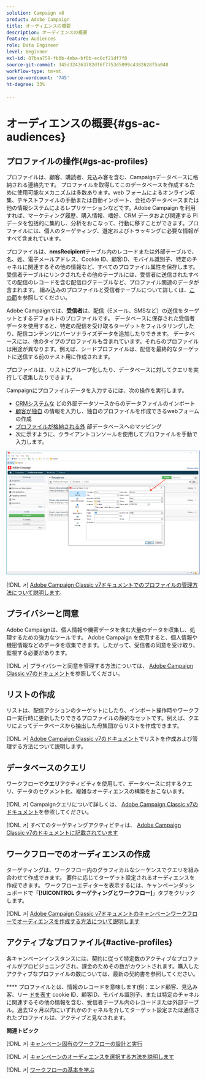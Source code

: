 ```yaml
---
solution: Campaign v8
product: Adobe Campaign
title: オーディエンスの概要
description: オーディエンスの概要
feature: Audiences
role: Data Engineer
level: Beginner
exl-id: 07baa759-fb0b-4eba-bf8b-ec6cf21df7f8
source-git-commit: 345d324363782df6f7753d5099c4382628f5a048
workflow-type: tm+mt
source-wordcount: '745'
ht-degree: 33%

---
```


# オーディエンスの概要{#gs-ac-audiences}

## プロファイルの操作{#gs-ac-profiles}

プロファイルは、顧客、購読者、見込み客を含む、Campaignデータベースに格納される連絡先です。 プロファイルを取得してこのデータベースを作成するために使用可能なメカニズムは多数あります。web フォームによるオンライン収集、テキストファイルの手動または自動インポート、会社のデータベースまたは他の情報システムによるレプリケーションなどです。Adobe Campaign を利用すれば、マーケティング履歴、購入情報、嗜好、CRM データおよび関連する PI データを包括的に集約し、分析をおこなって、行動に移すことができます。プロファイルには、個人のターゲティング、選定およびトラッキングに必要な情報がすべて含まれています。

プロファイルは、**nmsRecipient**&#x200B;テーブル内のレコードまたは外部テーブルで、名、姓、電子メールアドレス、Cookie ID、顧客ID、モバイル識別子、特定のチャネルに関連するその他の情報など、すべてのプロファイル属性を保存します。 受信者テーブルにリンクされたその他のテーブルには、受信者に送信されたすべての配信のレコードを含む配信ログテーブルなど、プロファイル関連のデータが含まれます。 組み込みのプロファイルと受信者テーブルについて詳しくは、[この節](../dev/datamodel.md#ootb-profiles)を参照してください。

Adobe Campaignでは、**受信者**&#x200B;は、配信（Eメール、SMSなど）の送信をターゲットとするデフォルトのプロファイルです。 データベースに保存された受信者データを使用すると、特定の配信を受け取るターゲットをフィルタリングしたり、配信コンテンツにパーソナライズデータを追加したりできます。 データベースには、他のタイプのプロファイルも含まれています。それらのプロファイルは用途が異なります。例えば、シードプロファイルは、配信を最終的なターゲットに送信する前のテスト用に作成されます。

プロファイルは、リストにグループ化したり、データベースに対してクエリを実行して収集したりできます。


Campaignにプロファイルデータを入力するには、次の操作を実行します。

* [CRMシステムな](import.md) どの外部データソースからのデータファイルのインポート
* [顧客が独自](../dev/webapps.md) の情報を入力し、独自のプロファイルを作成できるwebフォームの作成
* [プロファイルが格納される外](../connect/fda.md) 部データベースへのマッピング
* 次に示すように、クライアントコンソールを使用してプロファイルを手動で入力します。

![](assets/create-profile.png)


[!DNL :arrow_upper_right:]  [Adobe Campaign Classic v7ドキュメントでのプロファイルの管理方法について説明します](https://experienceleague.adobe.com/docs/campaign-classic/using/getting-started/profile-management/about-profiles.html)。


## プライバシーと同意

Adobe Campaignは、個人情報や機密データを含む大量のデータを収集し、処理するための強力なツールです。 Adobe Campaign を使用すると、個人情報や機密情報などのデータを収集できます。したがって、受信者の同意を受け取り、監視する必要があります。

[!DNL :arrow_upper_right:] プライバシーと同意を管理する方法については、 [Adobe Campaign Classic v7のドキュメント](https://experienceleague.adobe.com/docs/campaign-classic/using/getting-started/privacy/privacy-and-recommendations.html)を参照してください。

## リストの作成

リストは、配信アクションのターゲットにしたり、インポート操作時やワークフロー実行時に更新したりできるプロファイルの静的なセットです。例えば、クエリによってデータベースから抽出した母集団からリストを作成できます。

[!DNL :arrow_upper_right:]  [Adobe Campaign Classic v7のドキュメント](https://experienceleague.adobe.com/docs/campaign-classic/using/getting-started/profile-management/creating-and-managing-lists.html)でリストを作成および管理する方法について説明します。

## データベースのクエリ

ワークフローで&#x200B;**クエリ**&#x200B;アクティビティを使用して、データベースに対するクエリ、データのセグメント化、複雑なオーディエンスの構築をおこないます。

[!DNL :arrow_upper_right:] Campaignクエリについて詳しくは、 [Adobe Campaign Classic v7のドキュメント](https://experienceleague.adobe.com/docs/campaign-classic/using/automating-with-workflows/introduction/targeting-data.html)を参照してください。

[!DNL :arrow_upper_right:] すべてのターゲティングアクティビティは、 [Adobe Campaign Classic v7のドキュメントに記載されています](https://experienceleague.adobe.com/docs/campaign-classic/using/automating-with-workflows/targeting-activities/about-targeting-activities.html)

## ワークフローでのオーディエンスの作成

ターゲティングは、ワークフロー内のグラフィカルなシーケンスでクエリを組み合わせて作成できます。 要件に応じてターゲット設定されるオーディエンスを作成できます。 ワークフローエディターを表示するには、キャンペーンダッシュボードで「**[!UICONTROL ターゲティングとワークフロー]**」タブをクリックします。

[!DNL :arrow_upper_right:]  [Adobe Campaign Classic v7ドキュメントのキャンペーンワークフローでオーディエンスを作成する方法について説明します](https://experienceleague.adobe.com/docs/campaign-classic/using/orchestrating-campaigns/orchestrate-campaigns/marketing-campaign-target.html?lang=en#building-the-main-target-in-a-workflow)


## アクティブなプロファイル{#active-profiles}

各キャンペーンインスタンスには、契約に従って特定数のアクティブなプロファイルがプロビジョニングされ、課金のためその数がカウントされます。購入したアクティブなプロファイルの数については、最新の契約書を参照してください。

**** プロファイルとは、情報のレコードを意味します(例：エンド顧客、見込み客、リー [ドを表す](../dev/datamodel.md) cookie ID、顧客ID、モバイル識別子、または特定のチャネルに関連するその他の情報を含む、受信者テーブル内のレコードまたは外部テーブル。過去12ヶ月以内にいずれかのチャネルを介してターゲット設定または通信されたプロファイルは、アクティブと見なされます。

<!--
You can monitor the number of active profiles used on your instances directly from Campaign Control Panel. 

[!DNL :arrow_upper_right:] For more on this, refer to the [Control Panel documentation](https://docs.adobe.com/content/help/en/control-panel/using/performance-monitoring/active-profiles-monitoring.html).
-->

**関連トピック**

[!DNL :arrow_upper_right:] [キャンペーン固有のワークフローの設計と実行](https://experienceleague.adobe.com/docs/campaign-classic/using/automating-with-workflows/introduction/building-a-workflow.html)

[!DNL :arrow_upper_right:] [キャンペーンのオーディエンスを選択する方法を説明します](https://experienceleague.adobe.com/docs/campaign-classic/using/orchestrating-campaigns/orchestrate-campaigns/marketing-campaign-target.html)

[!DNL :arrow_upper_right:] [ワークフローの基本を学ぶ](https://experienceleague.adobe.com/docs/campaign-classic/using/automating-with-workflows/introduction/about-workflows.html)
